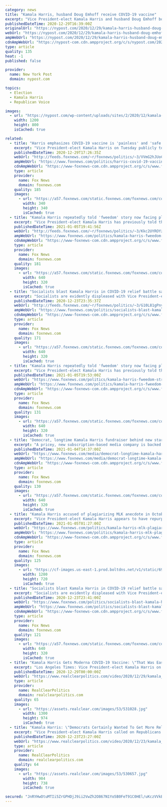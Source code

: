 ```yaml
---
category: news
title: "Kamala Harris, husband Doug Emhoff receive COVID-19 vaccine"
excerpt: "Vice President-elect Kamala Harris and husband Doug Emhoff both received their first coronavirus vaccine shot on Tuesday in another public vaccination designed to ease concerns about the wonder"
publishedDateTime: 2020-12-29T16:39:00Z
originalUrl: "https://nypost.com/2020/12/29/kamala-harris-husband-doug-emhoff-receive-covid-19-vaccine/"
webUrl: "https://nypost.com/2020/12/29/kamala-harris-husband-doug-emhoff-receive-covid-19-vaccine/"
ampWebUrl: "https://nypost.com/2020/12/29/kamala-harris-husband-doug-emhoff-receive-covid-19-vaccine/amp/"
cdnAmpWebUrl: "https://nypost-com.cdn.ampproject.org/c/s/nypost.com/2020/12/29/kamala-harris-husband-doug-emhoff-receive-covid-19-vaccine/amp/"
type: article
quality: 135
heat: -1
published: false

provider:
  name: New York Post
  domain: nypost.com

topics:
  - Election
  - Kamala Harris
  - Republican Voice

images:
  - url: "https://nypost.com/wp-content/uploads/sites/2/2020/12/kamala-harris-husband-covid-vaccine.jpg?quality=90&strip=all&w=1200"
    width: 1200
    height: 800
    isCached: true

related:
  - title: "Harris emphasizes COVID-19 vaccine is 'painless' and 'safe'"
    excerpt: "Vice President-elect Kamala Harris on Tuesday publicly took the recently approved coronavirus vaccine."
    publishedDateTime: 2020-12-29T17:26:35Z
    webUrl: "http://feeds.foxnews.com/~r/foxnews/politics/~3/VVmG2hJUoCg/harris-covid-19-vaccine-painless-safe"
    ampWebUrl: "https://www.foxnews.com/politics/harris-covid-19-vaccine-painless-safe.amp"
    cdnAmpWebUrl: "https://www-foxnews-com.cdn.ampproject.org/c/s/www.foxnews.com/politics/harris-covid-19-vaccine-painless-safe.amp"
    type: article
    provider:
      name: Fox News
      domain: foxnews.com
    quality: 185
    images:
      - url: "https://a57.foxnews.com/static.foxnews.com/foxnews.com/content/uploads/2019/03/340/340/PaulSteinhauser.jpg?ve=1&tl=1"
        width: 340
        height: 340
        isCached: true
  - title: "Kamala Harris repeatedly told 'fweedom' story now facing plagiarism accusations"
    excerpt: "Vice President-elect Kamala Harris has previously told the anecdote about her younger self crying out for \"Fweedom!\" — which has sparked accusations of plagiarism — in her books."
    publishedDateTime: 2021-01-05T19:41:56Z
    webUrl: "http://feeds.foxnews.com/~r/foxnews/politics/~3/Kkc2UYROYzI/kamala-harris-fweedom-stroller-story-plagiarism-mlk"
    ampWebUrl: "https://www.foxnews.com/politics/kamala-harris-fweedom-stroller-story-plagiarism-mlk.amp"
    cdnAmpWebUrl: "https://www-foxnews-com.cdn.ampproject.org/c/s/www.foxnews.com/politics/kamala-harris-fweedom-stroller-story-plagiarism-mlk.amp"
    type: article
    provider:
      name: Fox News
      domain: foxnews.com
    quality: 181
    images:
      - url: "https://a57.foxnews.com/static.foxnews.com/foxnews.com/content/uploads/2020/12/640/320/c5ded738-AP20358720594343.jpg?ve=1&tl=1"
        width: 640
        height: 320
        isCached: true
  - title: "Socialists blast Kamala Harris in COVID-19 relief battle saying she has been 'nowhere to be found'"
    excerpt: "Socialists are evidently displeased with Vice President-elect Kamala Harris’ curious silence on much-needed economic relief to Americans during the pandemic."
    publishedDateTime: 2020-12-23T23:35:37Z
    webUrl: "http://feeds.foxnews.com/~r/foxnews/politics/~3/G10L81gPnyo/socialists-blast-kamala-harris-as-nowhere-to-be-found-in-coronavirus-relief-fight"
    ampWebUrl: "https://www.foxnews.com/politics/socialists-blast-kamala-harris-as-nowhere-to-be-found-in-coronavirus-relief-fight.amp"
    cdnAmpWebUrl: "https://www-foxnews-com.cdn.ampproject.org/c/s/www.foxnews.com/politics/socialists-blast-kamala-harris-as-nowhere-to-be-found-in-coronavirus-relief-fight.amp"
    type: article
    provider:
      name: Fox News
      domain: foxnews.com
    quality: 171
    images:
      - url: "https://a57.foxnews.com/static.foxnews.com/foxnews.com/content/uploads/2020/12/640/320/AP20358720594343.jpg?ve=1&tl=1"
        width: 640
        height: 320
        isCached: true
  - title: "Kamala Harris repeatedly told 'fweedom' story now facing plagiarism accusations"
    excerpt: "Vice President-elect Kamala Harris has previously told the anecdote about her younger self crying out for \"Fweedom!\" — which has sparked accusations of plagiarism — in her books."
    publishedDateTime: 2021-01-05T19:53:00Z
    webUrl: "https://www.foxnews.com/politics/kamala-harris-fweedom-stroller-story-plagiarism-mlk"
    ampWebUrl: "https://www.foxnews.com/politics/kamala-harris-fweedom-stroller-story-plagiarism-mlk.amp"
    cdnAmpWebUrl: "https://www-foxnews-com.cdn.ampproject.org/c/s/www.foxnews.com/politics/kamala-harris-fweedom-stroller-story-plagiarism-mlk.amp"
    type: article
    provider:
      name: Fox News
      domain: foxnews.com
    quality: 131
    images:
      - url: "https://a57.foxnews.com/static.foxnews.com/foxnews.com/content/uploads/2020/12/640/320/c5ded738-AP20358720594343.jpg?ve=1&tl=1"
        width: 640
        height: 320
        isCached: true
  - title: "Democrat, longtime Kamala Harris fundraiser behind new startup media organization"
    excerpt: "A pricey, new subscription-based media company is backed by a prominent Democrat who has been a “longtime fundraiser” for Vice President-elect Kamala Harris, according to New York Times media columnist Ben Smith."
    publishedDateTime: 2021-01-04T14:37:00Z
    webUrl: "https://www.foxnews.com/media/democrat-longtime-kamala-harris-fundraiser-media-organization"
    ampWebUrl: "https://www.foxnews.com/media/democrat-longtime-kamala-harris-fundraiser-media-organization.amp"
    cdnAmpWebUrl: "https://www-foxnews-com.cdn.ampproject.org/c/s/www.foxnews.com/media/democrat-longtime-kamala-harris-fundraiser-media-organization.amp"
    type: article
    provider:
      name: Fox News
      domain: foxnews.com
    quality: 130
    images:
      - url: "https://a57.foxnews.com/static.foxnews.com/foxnews.com/content/uploads/2021/01/640/320/AP21003861725914.jpg?ve=1&tl=1"
        width: 640
        height: 320
        isCached: true
  - title: "Kamala Harris accused of plagiarizing MLK anecdote in October interview with Elle magazine"
    excerpt: "Vice President-elect Kamala Harris appears to have repurposed an anecdote told by civil rights icon Martin Luther King Jr. in an interview with Elle Magazine that was published in October, at the height of the 2020 presidential election campaign."
    publishedDateTime: 2021-01-05T01:27:00Z
    webUrl: "https://www.foxnews.com/politics/kamala-harris-mlk-plagiarism"
    ampWebUrl: "https://www.foxnews.com/politics/kamala-harris-mlk-plagiarism.amp"
    cdnAmpWebUrl: "https://www-foxnews-com.cdn.ampproject.org/c/s/www.foxnews.com/politics/kamala-harris-mlk-plagiarism.amp"
    type: article
    provider:
      name: Fox News
      domain: foxnews.com
    quality: 125
    images:
      - url: "https://cf-images.us-east-1.prod.boltdns.net/v1/static/694940094001/740928e4-8afe-4600-b734-c8316a13683a/8baa9bb1-9877-471f-9823-992340eebdf4/1280x720/match/image.jpg"
        width: 1280
        height: 720
        isCached: true
  - title: "Socialists blast Kamala Harris in COVID-19 relief battle saying she has been 'nowhere to be found'"
    excerpt: "Socialists are evidently displeased with Vice President-elect Kamala Harris’ curious silence on much-needed economic relief to Americans during the pandemic."
    publishedDateTime: 2020-12-23T23:41:00Z
    webUrl: "https://www.foxnews.com/politics/socialists-blast-kamala-harris-as-nowhere-to-be-found-in-coronavirus-relief-fight"
    ampWebUrl: "https://www.foxnews.com/politics/socialists-blast-kamala-harris-as-nowhere-to-be-found-in-coronavirus-relief-fight.amp"
    cdnAmpWebUrl: "https://www-foxnews-com.cdn.ampproject.org/c/s/www.foxnews.com/politics/socialists-blast-kamala-harris-as-nowhere-to-be-found-in-coronavirus-relief-fight.amp"
    type: article
    provider:
      name: Fox News
      domain: foxnews.com
    quality: 121
    images:
      - url: "https://a57.foxnews.com/static.foxnews.com/foxnews.com/content/uploads/2020/12/640/320/AP20358720594343.jpg?ve=1&tl=1"
        width: 640
        height: 320
        isCached: true
  - title: "Kamala Harris Gets Moderna COVID-19 Vaccine: \"That Was Easy\""
    excerpt: "Los Angeles Times: Vice President-elect Kamala Harris on Tuesday received her first dose of the Moderna COVID -19 vaccine in front of the media as part of a growing effort to convince the American public the inoculations are safe."
    publishedDateTime: 2020-12-29T00:00:00Z
    webUrl: "https://www.realclearpolitics.com/video/2020/12/29/kamala_harris_gets_moderna_covid-19_vaccine_that_was_easy.html"
    type: article
    provider:
      name: RealClearPolitics
      domain: realclearpolitics.com
    quality: 65
    images:
      - url: "https://assets.realclear.com/images/53/531028.jpg"
        width: 1300
        height: 974
        isCached: true
  - title: "Kamala Harris: \"Democrats Certainly Wanted To Get More Relief Than $600\""
    excerpt: "Vice President-elect Kamala Harris called on Republicans to support President Donald Trump's proposal for $2,000 stimulus checks at a Toys For Toys event on Wednesday. \"I think that we definitely need to get relief,"
    publishedDateTime: 2020-12-23T23:27:00Z
    webUrl: "https://www.realclearpolitics.com/video/2020/12/23/kamala_harris_democrats_certainly_wanted_to_get_more_relief_than_600.html"
    type: article
    provider:
      name: RealClearPolitics
      domain: realclearpolitics.com
    quality: 64
    images:
      - url: "https://assets.realclear.com/images/53/530657.jpg"
        width: 984
        height: 738
        isCached: true

secured: "JnRYHwOtuMTIi5ZrGPHDjJ9ii2VwZh2O867N1Yo5B0FeT91C0HEl/uKczVVkBZJQBX8xG2Rm6FCjMIiuzdUAxuLUbgXDZHV5l1YT5Qj07iqFnRcOjV1PTkVlUKZiqY7t/Q44S6hsoTyqVQVf5WxStm8QWSOOMEIyPoWjPteAa0ps2EA7mJ12x8JZGeAm6gVsxenDbI5pl4QvV8K9i9nd9D1aNYDfTo6GykfQtUIfLfRRj1BfHcq7RmqZqFrXWhJt0fr4Ch3mznbTj9GGmSFvJsOMOAfLk1s4xKXONy6sGy/pTk0kECC7VosNKgo9h+WcLvh7Mw++tSX3VWLXEFwAME4fQPJPhH0IeV+zpZkGPcg=;bNXKNgwKOmliRRg6bT7edA=="
---
```



